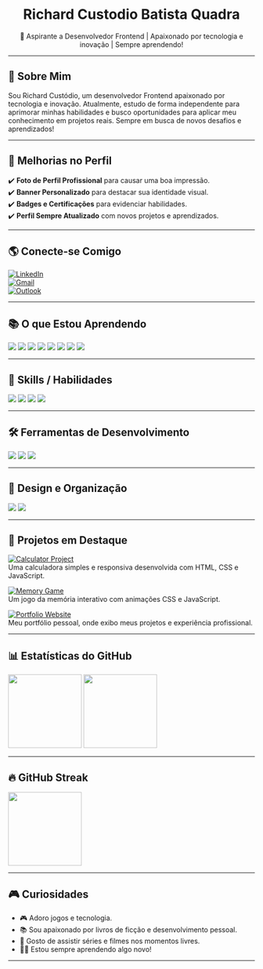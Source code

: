 <!-- Profile Header / Cabeçalho do Perfil -->
<h1 align="center">
    Richard Custodio Batista Quadra  
</h1>

<p align="center">
    🚀 Aspirante a Desenvolvedor Frontend | Apaixonado por tecnologia e inovação | Sempre aprendendo!
</p>

---

## 🚀 Sobre Mim  
Sou Richard Custódio, um desenvolvedor Frontend apaixonado por tecnologia e inovação. Atualmente, estudo de forma independente para aprimorar minhas habilidades e busco oportunidades para aplicar meu conhecimento em projetos reais. Sempre em busca de novos desafios e aprendizados!

---

## 📌 Melhorias no Perfil  
✔️ **Foto de Perfil Profissional** para causar uma boa impressão.  
✔️ **Banner Personalizado** para destacar sua identidade visual.  
✔️ **Badges e Certificações** para evidenciar habilidades.  
✔️ **Perfil Sempre Atualizado** com novos projetos e aprendizados.  

---

## 🌎 Conecte-se Comigo   
[![LinkedIn](https://img.shields.io/badge/LinkedIn-0077B5?style=for-the-badge&logo=linkedin&logoColor=white)](https://www.linkedin.com/in/richard-custodio-batista-quadra-279391312/)  
[![Gmail](https://img.shields.io/badge/Gmail-D14836?style=for-the-badge&logo=gmail&logoColor=white)](mailto:rc.custodio078@gmail.com)  
[![Outlook](https://img.shields.io/badge/Outlook-0078D4?style=for-the-badge&logo=microsoft-outlook&logoColor=white)](mailto:rc.custodio@outlook.com)  

---

## 📚 O que Estou Aprendendo  
<p align="left">
  <img src="https://img.shields.io/badge/HTML5-E34F26?style=for-the-badge&logo=html5&logoColor=white" />
  <img src="https://img.shields.io/badge/CSS3-1572B6?style=for-the-badge&logo=css3&logoColor=white" />
  <img src="https://img.shields.io/badge/JavaScript-F7DF1E?style=for-the-badge&logo=javascript&logoColor=black" />
  <img src="https://img.shields.io/badge/React-61DAFB?style=for-the-badge&logo=react&logoColor=black" />
  <img src="https://img.shields.io/badge/TypeScript-3178C6?style=for-the-badge&logo=typescript&logoColor=white" />
  <img src="https://img.shields.io/badge/Node.js-339933?style=for-the-badge&logo=node.js&logoColor=white" />
  <img src="https://img.shields.io/badge/Redux-764ABC?style=for-the-badge&logo=redux&logoColor=white" />
  <img src="https://img.shields.io/badge/TailwindCSS-06B6D4?style=for-the-badge&logo=tailwindcss&logoColor=white" />
</p>

---

## 🏅 Skills / Habilidades  

<p align="left">
  <img src="https://img.shields.io/badge/HTML5-Basic-orange?style=for-the-badge&logo=html5&logoColor=white" />
  <img src="https://img.shields.io/badge/CSS3-Basic-blue?style=for-the-badge&logo=css3&logoColor=white" />
  <img src="https://img.shields.io/badge/JavaScript-Basic-yellow?style=for-the-badge&logo=javascript&logoColor=black" />
  <img src="https://img.shields.io/badge/React.js-Basic-blue?style=for-the-badge&logo=react&logoColor=white" />
</p>

---

## 🛠️ Ferramentas de Desenvolvimento  
<p align="left">
  <img src="https://img.shields.io/badge/VS%20Code-007ACC?style=for-the-badge&logo=visual-studio-code&logoColor=white" />
  <img src="https://img.shields.io/badge/Git-F05032?style=for-the-badge&logo=git&logoColor=white" />
  <img src="https://img.shields.io/badge/GitHub-181717?style=for-the-badge&logo=github&logoColor=white" />
</p>

---

## 🎨 Design e Organização  
<p align="left">
  <img src="https://img.shields.io/badge/Figma-F24E1E?style=for-the-badge&logo=figma&logoColor=white" />
  <img src="https://img.shields.io/badge/Trello-0052CC?style=for-the-badge&logo=trello&logoColor=white" />
</p>

---

## 🎯 Projetos em Destaque  
[![Calculator Project](https://img.shields.io/badge/🔢%20Calculator%20Project-000?style=for-the-badge)](https://github.com/richardcustodio/calculator)  
Uma calculadora simples e responsiva desenvolvida com HTML, CSS e JavaScript.  

[![Memory Game](https://img.shields.io/badge/🧠%20Memory%20Game-000?style=for-the-badge)](https://github.com/richardcustodio/memory-game)  
Um jogo da memória interativo com animações CSS e JavaScript.  

[![Portfolio Website](https://img.shields.io/badge/🌐%20Portfolio%20Website-000?style=for-the-badge)](https://github.com/richardcustodio/portfolio)  
Meu portfólio pessoal, onde exibo meus projetos e experiência profissional.  

---

## 📊 Estatísticas do GitHub  
<div align="left">
    <img src="https://github-readme-stats.vercel.app/api?username=richardcustodio&show_icons=true&theme=tokyonight" height="150px">
    <img src="https://github-readme-stats.vercel.app/api/top-langs/?username=richardcustodio&layout=compact&theme=tokyonight" height="150px">
</div>  

---

## 🔥 GitHub Streak  
<div align="left">
    <img src="https://streak-stats.demolab.com?user=richardcustodio&theme=tokyonight&hide_border=true" height="150px">
</div> 

---

## 🎮 Curiosidades  
- 🎮 Adoro jogos e tecnologia.  
- 📚 Sou apaixonado por livros de ficção e desenvolvimento pessoal.  
- 🎥 Gosto de assistir séries e filmes nos momentos livres.  
- 🧙️‍♂️ Estou sempre aprendendo algo novo!  

---
